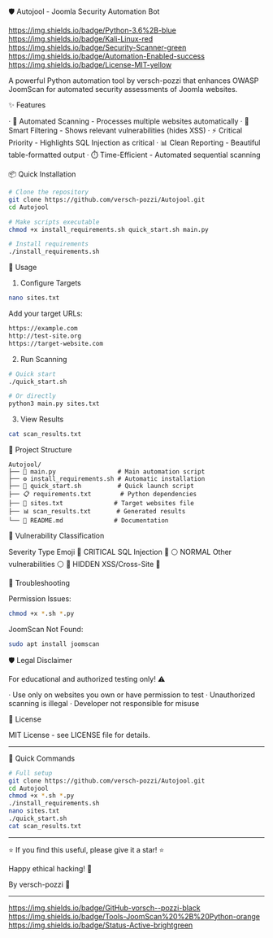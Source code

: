 

🛡️ Autojool - Joomla Security Automation Bot

https://img.shields.io/badge/Python-3.6%2B-blue https://img.shields.io/badge/Kali-Linux-red https://img.shields.io/badge/Security-Scanner-green https://img.shields.io/badge/Automation-Enabled-success https://img.shields.io/badge/License-MIT-yellow

A powerful Python automation tool by versch-pozzi that enhances OWASP JoomScan for automated security assessments of Joomla websites.

✨ Features

· 🔄 Automated Scanning - Processes multiple websites automatically
· 🎯 Smart Filtering - Shows relevant vulnerabilities (hides XSS)
· ⚡ Critical Priority - Highlights SQL Injection as critical
· 📊 Clean Reporting - Beautiful table-formatted output
· ⏱️ Time-Efficient - Automated sequential scanning

📦 Quick Installation

```bash
# Clone the repository
git clone https://github.com/versch-pozzi/Autojool.git
cd Autojool

# Make scripts executable
chmod +x install_requirements.sh quick_start.sh main.py

# Install requirements
./install_requirements.sh
```

🚀 Usage

1. Configure Targets

```bash
nano sites.txt
```

Add your target URLs:

```txt
https://example.com
http://test-site.org
https://target-website.com
```

2. Run Scanning

```bash
# Quick start
./quick_start.sh

# Or directly
python3 main.py sites.txt
```

3. View Results

```bash
cat scan_results.txt
```

📁 Project Structure

```
Autojool/
├── 📄 main.py                 # Main automation script
├── ⚙️ install_requirements.sh # Automatic installation
├── 🚀 quick_start.sh          # Quick launch script
├── 📋 requirements.txt        # Python dependencies
├── 🎯 sites.txt              # Target websites file
├── 📊 scan_results.txt       # Generated results
└── 📖 README.md              # Documentation
```

🎯 Vulnerability Classification

Severity Type Emoji
🔴 CRITICAL SQL Injection 🔴
⚪ NORMAL Other vulnerabilities ⚪
🚫 HIDDEN XSS/Cross-Site 🚫

🔧 Troubleshooting

Permission Issues:

```bash
chmod +x *.sh *.py
```

JoomScan Not Found:

```bash
sudo apt install joomscan
```

🛡️ Legal Disclaimer

For educational and authorized testing only! ⚠️

· Use only on websites you own or have permission to test
· Unauthorized scanning is illegal
· Developer not responsible for misuse

📄 License

MIT License - see LICENSE file for details.

---

🚀 Quick Commands

```bash
# Full setup
git clone https://github.com/versch-pozzi/Autojool.git
cd Autojool
chmod +x *.sh *.py
./install_requirements.sh
nano sites.txt
./quick_start.sh
cat scan_results.txt
```

---

⭐ If you find this useful, please give it a star! ⭐

Happy ethical hacking! 🚀

By versch-pozzi 🎯

---

https://img.shields.io/badge/GitHub-vorsch--pozzi-black https://img.shields.io/badge/Tools-JoomScan%20%2B%20Python-orange https://img.shields.io/badge/Status-Active-brightgreen
